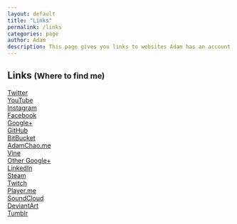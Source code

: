 ```yaml
---
layout: default
title: "Links"
permalink: /links
categories: page
author: Adam
description: This page gives you links to websites Adam has an account on.
---
```


<h2 class="">Links <small>(Where to find me)</small></h2>
<div class="container">
  <div class="row">
    <div class="column column-25"><a class="button button-clear" href="https://twitter.com/thinkaliker" target="_blank"><i class="fa fa-twitter"></i> Twitter</a></div>
    <div class="column column-25"><a class="button button-clear" href="https://youtube.com/thinkaliker" target="_blank"><i class="fa fa-youtube-play"></i> YouTube</a></div>
    <div class="column column-25"><a class="button button-clear" href="https://instagram.com/thinkaliker" target="_blank"><i class="fa fa-instagram"></i> Instagram</a></div>
    <div class="column column-25"><a class="button button-clear" href="https://facebook.com/thinkaliker" target="_blank"><i class="fa fa-facebook"></i> Facebook</a></div>
  </div>

  <div class="row">
    <div class="column column-25"><a class="button button-clear" href="https://plus.google.com/+AdamChao" target="_blank"><i class="fa fa-google-plus"></i> Google+</a></div>
    <div class="column column-25"><a class="button button-clear" href="https://github.com/thinkaliker" target="_blank"><i class="fa fa-github-alt"></i> GitHub</a></div>
    <div class="column column-25"><a class="button button-clear" href="https://bitbucket.org/thinkaliker" target="_blank"><i class="fa fa-bitbucket"></i> BitBucket</a></div>
    <div class="column column-25"><a class="button button-clear" href="https://adamchao.me" target="_blank"><i class="fa fa-briefcase"></i> AdamChao.me</a></div>
  </div>

  <div class="row">
    <div class="column column-25"><a class="button button-clear" href="https://vine.co/thinkaliker" target="_blank"><i class="fa fa-vine"></i> Vine</a></div>
    <div class="column column-25"><a class="button button-clear" href="https://plus.google.com/+thinkalikertk" target="_blank"><i class="fa fa-google-plus"></i> Other Google+</a></div>
    <div class="column column-25"><a class="button button-clear" href="https://linkedin.com/in/adamchao1" target="_blank"><i class="fa fa-linkedin"></i> LinkedIn</a></div>
    <div class="column column-25"><a class="button button-clear" href="https://steamcommunity.com/id/thinkaliker/"><i class="fa fa-steam"></i> Steam</a></div>
  </div>

  <div class="row">
    <div class="column column-25"><a class="button button-clear" href="https://twitch.tv/thinkaliker/" target="_blank"><i class="fa fa-twitch"></i> Twitch</a></div>
    <div class="column column-25"><a class="button button-clear" href="https://player.me/thinkaliker" target="_blank"><i class="fa fa-globe"></i> Player.me</a></div>
    <div class="column column-25"><a class="button button-clear" href="https://soundcloud.com/thinkaliker" target="_blank"><i class="fa fa-soundcloud"></i> SoundCloud</a></div>
    <div class="column column-25"><a class="button button-clear" href="https://thinkaliker.deviantart.com/" target="_blank"><i class="fa fa-deviantart"></i> DeviantArt</a></div>
  </div>
  
  <div class="row">
    <div class="column column-25"><a class="button button-clear" href="https://thinkaliker.tumblr.com" target="_blank"><i class="fa fa-tumblr"></i> Tumblr</a></div>
  </div>

</div>

